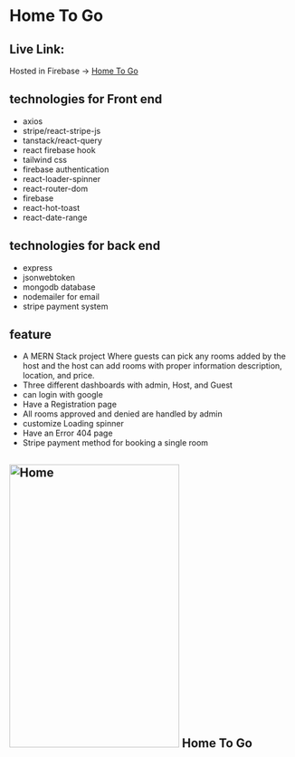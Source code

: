 # Home To Go

## Live Link:
Hosted in Firebase -> [Home To Go](https://project-6bc24.web.app)

## technologies for Front end
- axios
- stripe/react-stripe-js
- tanstack/react-query
- react firebase hook
- tailwind css
- firebase authentication
- react-loader-spinner
- react-router-dom
- firebase
- react-hot-toast
- react-date-range

## technologies for back end
- express
- jsonwebtoken
- mongodb database 
- nodemailer for email
- stripe payment system

##  feature
- A MERN Stack project Where guests can pick any rooms added by the host and the host can add rooms with proper information description, location, and price.
- Three different dashboards with admin, Host, and Guest
- can login with  google
- Have a Registration page
- All rooms approved and denied are handled by admin
- customize Loading spinner
- Have an Error 404 page 
- Stripe payment method for booking a single room

## <img src="https://i.ibb.co/LnVZ5Wh/home.png" alt="Home" width="300" height="500"/>  Home To Go 
